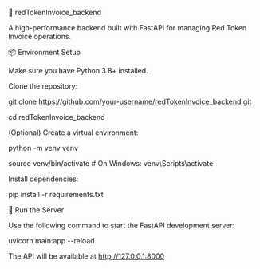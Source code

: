 🔴 redTokenInvoice_backend

A high-performance backend built with FastAPI for managing Red Token Invoice operations.

📦 Environment Setup

Make sure you have Python 3.8+ installed.

Clone the repository:

git clone https://github.com/your-username/redTokenInvoice_backend.git

cd redTokenInvoice_backend

(Optional) Create a virtual environment:

python -m venv venv

source venv/bin/activate  # On Windows: venv\Scripts\activate

Install dependencies:

pip install -r requirements.txt

🚀 Run the Server

Use the following command to start the FastAPI development server:

uvicorn main:app --reload

The API will be available at http://127.0.0.1:8000
